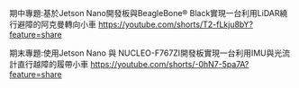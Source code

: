 期中專題:基於Jetson Nano開發板與BeagleBone® Black實現一台利用LiDAR繞行避障的阿克曼轉向小車
https://youtube.com/shorts/T2-fLkju8bY?feature=share

期末專題:使用Jetson Nano 與 NUCLEO-F767ZI開發板實現一台利用IMU與光流計直行越障的履帶小車
https://youtube.com/shorts/-0hN7-5pa7A?feature=share
